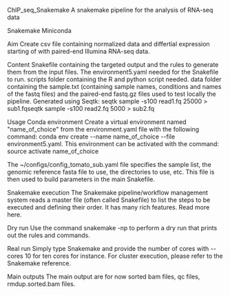 ChIP_seq_Snakemake
A snakemake pipeline for the analysis of RNA-seq data

Snakemake Miniconda

Aim
Create csv file containing normalized data and differtial expression starting of with paired-end Illumina RNA-seq data.

Content
Snakefile containing the targeted output and the rules to generate them from the input files.
The environment5.yaml needed for the Snakefile to run.
scripts folder containing the R and python script needed.
data folder containing the sample.txt (containing sample names, conditions and names of the fastq files) and the paired-end fastq.gz files used to test locally the pipeline. Generated using Seqtk: seqtk sample -s100 read1.fq 25000 > sub1.fqseqtk sample -s100 read2.fq 5000 > sub2.fq




Usage
Conda environment
Create a virtual environment named "name_of_choice" from the environment.yaml file with the following command: conda env create --name name_of_choice --file environment5.yaml. This environment can be activated with the command: source activate name_of_choice

The ~/configs/config_tomato_sub.yaml file specifies the sample list, the genomic reference fasta file to use, the directories to use, etc. This file is then used to build parameters in the main Snakefile.

Snakemake execution
The Snakemake pipeline/workflow management system reads a master file (often called Snakefile) to list the steps to be executed and defining their order. It has many rich features. Read more here.

Dry run
Use the command snakemake -np to perform a dry run that prints out the rules and commands.

Real run
Simply type Snakemake and provide the number of cores with --cores 10 for ten cores for instance.
For cluster execution, please refer to the Snakemake reference.

Main outputs
The main output are for now sorted bam files, qc files, rmdup.sorted.bam files.

